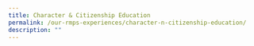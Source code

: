 ```yaml
---
title: Character & Citizenship Education
permalink: /our-rmps-experiences/character-n-citizenship-education/
description: ""
---
```

